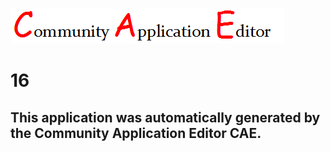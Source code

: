 ![CAE](https://github.com/GHProjectsTest/CAE-Deployment-Temp/blob/master/img/logo.png)  

16
===================


This application was automatically generated by the Community Application Editor CAE.  
---------------
